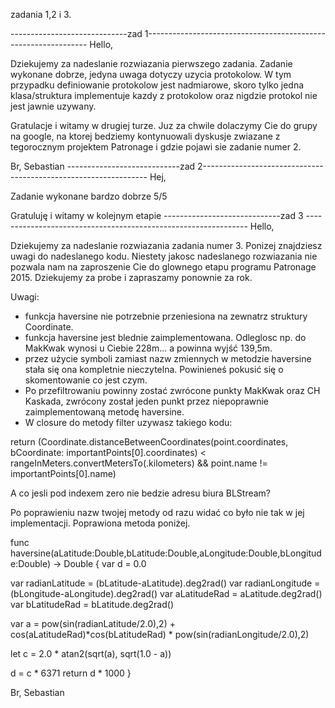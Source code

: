zadania 1,2 i 3.

-----------------------------zad 1---------------------------------------------------------------
Hello,

Dziekujemy za nadeslanie rozwiazania pierwszego zadania. Zadanie wykonane dobrze, jedyna uwaga dotyczy uzycia protokolow. W tym przypadku definiowanie protokolow jest nadmiarowe, skoro tylko jedna klasa/struktura implementuje kazdy z protokolow oraz nigdzie protokol nie jest jawnie uzywany.

Gratulacje i witamy w drugiej turze. Juz za chwile dolaczymy Cie do grupy na google, na ktorej bedziemy kontynuowali dyskusje zwiazane z tegorocznym projektem Patronage i gdzie pojawi sie zadanie numer 2.

Br,
Sebastian
----------------------------zad 2----------------------------------------------------------------
Hej,

Zadanie wykonane bardzo dobrze 5/5

Gratuluję i witamy w kolejnym etapie 
-----------------------------zad 3 ---------------------------------------------------------------
Hello,

Dziekujemy za nadeslanie rozwiazania zadania numer 3. Ponizej znajdziesz uwagi do nadeslanego kodu. Niestety jakosc nadeslanego rozwiazania nie pozwala nam na zaproszenie Cie do glownego etapu programu Patronage 2015. Dziekujemy za probe i zapraszamy ponownie za rok.

Uwagi:
- funkcja haversine nie potrzebnie przeniesiona na zewnatrz struktury Coordinate. 
- funkcja haversine jest blednie zaimplementowana. Odleglosc np. do MakKwak wynosi u Ciebie 228m... a powinna wyjść 139,5m. 
- przez użycie symboli zamiast nazw zmiennych w metodzie haversine stała się ona kompletnie nieczytelna. Powinieneś pokusić się o skomentowanie co jest czym.
- Po przefiltrowaniu powinny zostać zwrócone punkty MakKwak oraz CH Kaskada, zwrócony został jeden punkt przez niepoprawnie zaimplementowaną metodę haversine.
- W closure do metody filter uzywasz takiego kodu:

return (Coordinate.distanceBetweenCoordinates(point.coordinates, bCoordinate: importantPoints[0].coordinates) < rangeInMeters.convertMetersTo(.kilometers) && point.name != importantPoints[0].name)

A co jesli pod indexem zero nie bedzie adresu biura BLStream?

Po poprawieniu nazw twojej metody od razu widać co było nie tak w jej implementacji. Poprawiona metoda poniżej.

func haversine(aLatitude:Double,bLatitude:Double,aLongitude:Double,bLongitude:Double) -> Double {
var d = 0.0

var radianLatitude = (bLatitude-aLatitude).deg2rad()
var radianLongitude = (bLongitude-aLongitude).deg2rad()
var aLatitudeRad = aLatitude.deg2rad()
var bLatitudeRad = bLatitude.deg2rad()

var a = pow(sin(radianLatitude/2.0),2) + cos(aLatitudeRad)*cos(bLatitudeRad) * pow(sin(radianLongitude/2.0),2)

let c = 2.0 * atan2(sqrt(a), sqrt(1.0 - a))

d = c * 6371
return d * 1000
}


Br,
Sebastian